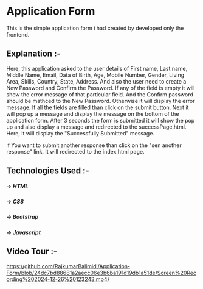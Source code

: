 # Application Form
This is the simple application form i had created by developed only the frontend.


## Explanation :-

Here, this application asked to the user details of First name, Last name, Middle Name, Email, Data of Birth, Age, Mobile Number, Gender, Living Area, Skills, Country, State, Address.
And also the user need to create a New Password and Confirm the Password. If any of the field is empty it will show the error message of that particular field. And the Confirm password should be mathced to the New Password. Otherwise it will display the error message.
If all the fields are filled than click on the submit button. Next it will pop up a message and display the message on the bottom of the application form. After 3 seconds the form is submitted it will show the pop up and also display a message and redirected to the successPage.html. Here, it will display the "Successfully Submitted" message.

if You want to submit another response than click on the "sen another response" link. It will redirected to the index.html page.


## Technologies Used :-
##### -> HTML
##### -> CSS
##### -> Bootstrap
##### -> Javascript

## Video Tour :-

https://github.com/RajkumarBalimidi/Application-Form/blob/24dc7bd88681a2aecc06e3b6ba191d19db1a51de/Screen%20Recording%202024-12-26%20123243.mp4)

